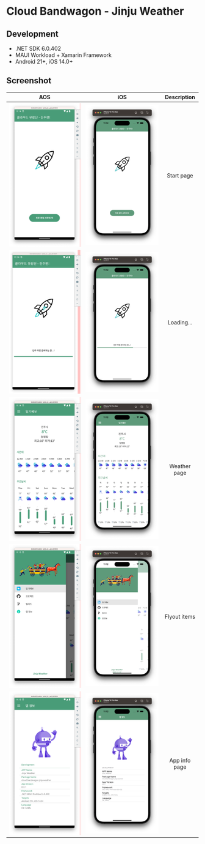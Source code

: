 # Cloud Bandwagon - Jinju Weather

## Development

* .NET SDK 6.0.402
* MAUI Workload + Xamarin Framework
* Android 21+, iOS 14.0+

## Screenshot

| AOS | iOS | Description |
|:---:|:---:|:-----------:|
|![aos1](./images/aos1.png)|![ios1](./images/ios1.png)|Start page|
|![aos2](./images/aos2.png)|![ios2](./images/ios2.png)|Loading...|
|![aos3](./images/aos3.png)|![ios3](./images/ios3.png)|Weather page|
|![aos4](./images/aos4.png)|![ios4](./images/ios4.png)|Flyout items|
|![aos5](./images/aos5.png)|![ios5](./images/ios5.png)|App info page|